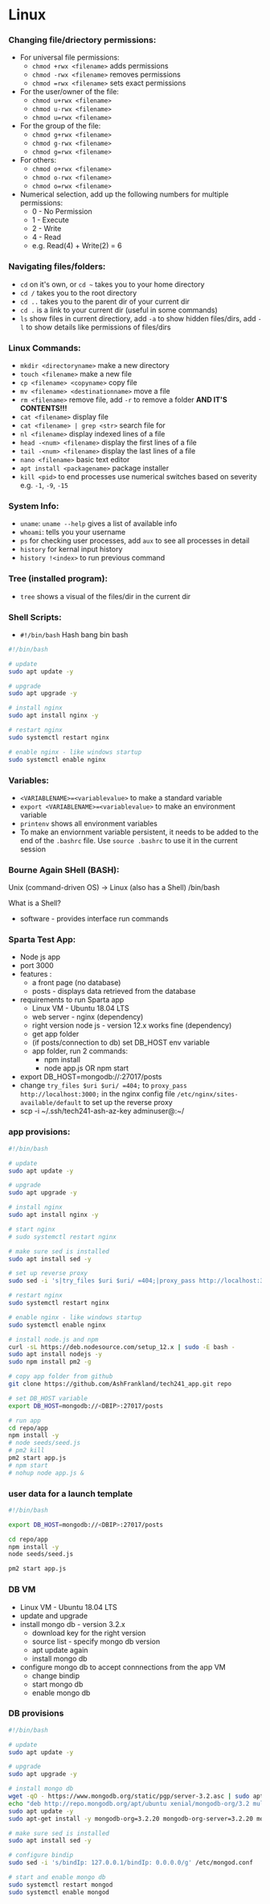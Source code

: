 # Linux

### Changing file/driectory permissions:

* For universal file permissions:
  * `chmod +rwx <filename>` adds permissions
  * `chmod -rwx <filename>` removes permissions
  * `chmod =rwx <filename>` sets exact permissions
* For the user/owner of the file:
  * `chmod u+rwx <filename>`
  * `chmod u-rwx <filename>`
  * `chmod u=rwx <filename>`
* For the group of the file:
  * `chmod g+rwx <filename>`
  * `chmod g-rwx <filename>`
  * `chmod g=rwx <filename>`
* For others:
  * `chmod o+rwx <filename>`
  * `chmod o-rwx <filename>`
  * `chmod o=rwx <filename>`
* Numerical selection, add up the following numbers for multiple permissions:
  * 0 - No Permission
  * 1 - Execute
  * 2 - Write
  * 4 - Read
  * e.g. Read(4) + Write(2) = 6

### Navigating files/folders:

* `cd` on it's own, or `cd ~` takes you to your home directory
* `cd /` takes you to the root directory
* `cd ..` takes you to the parent dir of your current dir
* `cd .` is a link to your current dir (useful in some commands)
* `ls` show files in current directiory, add `-a` to show hidden files/dirs,
  add `-l` to show details like permissions of files/dirs

### Linux Commands:

* `mkdir <directoryname>` make a new directory
* `touch <filename>` make a new file
* `cp <filename> <copyname>` copy file
* `mv <filename> <destinationname>` move a file
* `rm <filename>` remove file,
  add `-r` to remove a folder **AND IT'S CONTENTS!!!**
* `cat <filename>` display file
* `cat <filename> | grep <str>` search file for <str>
* `nl <filename>` display indexed lines of a file
* `head -<num> <filename>` display the first <num> lines of a file
* `tail -<num> <filename>` display the last <num> lines of a file
* `nano <filename>` basic text editor
* `apt install <packagename>` package installer
* `kill <pid>` to end processes use numerical switches based on severity
  e.g. `-1`, `-9`, `-15`

### System Info:

* `uname`: `uname --help` gives a list of available info
* `whoami`: tells you your username
* `ps` for checking user processes, add `aux` to see all processes in detail
* `history` for kernal input history
* `history !<index>` to run previous command

### Tree (installed program):

* `tree` shows a visual of the files/dir in the current dir

### Shell Scripts:

* `#!/bin/bash` Hash bang bin bash
```sh
#!/bin/bash

# update
sudo apt update -y

# upgrade
sudo apt upgrade -y

# install nginx
sudo apt install nginx -y

# restart nginx
sudo systemctl restart nginx

# enable nginx - like windows startup
sudo systemctl enable nginx
```

### Variables:

* `<VARIABLENAME>=<variablevalue>` to make a standard variable
* `export <VARIABLENAME>=<variablevalue>` to make an environment variable
* `printenv` shows all environment variables
* To make an enviornment variable persistent, it needs to be added to
  the end of the `.bashrc` file. Use `source .bashrc` to use it in the current session

### Bourne Again SHell (BASH):

Unix (command-driven OS) -> Linux (also has a Shell)
/bin/bash

What is a Shell?
* software - provides interface run commands

### Sparta Test App:

* Node js app
* port 3000
* features :
  * a front page (no database)
  * posts - displays data retrieved from the database
* requirements to run Sparta app
  * Linux VM - Ubuntu 18.04 LTS
  * web server - nginx (dependency)
  * right version node js - version 12.x works fine (dependency)
  * get app folder
  * (if posts/connection to db) set DB_HOST env variable
  * app folder, run 2 commands:
    * npm install
    * node app.js OR npm start
* export DB_HOST=mongodb://<DBIp>:27017/posts
* change `try_files $uri $uri/ =404;` to `proxy_pass http://localhost:3000;`
  in the nginx config file `/etc/nginx/sites-available/default` to set up the reverse proxy
* scp -i ~/.ssh/tech241-ash-az-key <filepath> adminuser@<VMIp>:~/

### app provisions:
```sh
#!/bin/bash

# update
sudo apt update -y

# upgrade
sudo apt upgrade -y

# install nginx
sudo apt install nginx -y

# start nginx
# sudo systemctl restart nginx

# make sure sed is installed
sudo apt install sed -y

# set up reverse proxy
sudo sed -i 's|try_files $uri $uri/ =404;|proxy_pass http://localhost:3000;|' /etc/nginx/sites-available/default

# restart nginx
sudo systemctl restart nginx

# enable nginx - like windows startup
sudo systemctl enable nginx

# install node.js and npm
curl -sL https://deb.nodesource.com/setup_12.x | sudo -E bash -
sudo apt install nodejs -y
sudo npm install pm2 -g

# copy app folder from github
git clone https://github.com/AshFrankland/tech241_app.git repo

# set DB_HOST variable
export DB_HOST=mongodb://<DBIP>:27017/posts

# run app
cd repo/app
npm install -y
# node seeds/seed.js
# pm2 kill
pm2 start app.js
# npm start
# nohup node app.js &
```

### user data for a launch template
```sh
#!/bin/bash

export DB_HOST=mongodb://<DBIP>:27017/posts

cd repo/app
npm install -y
node seeds/seed.js

pm2 start app.js
```

### DB VM

* Linux VM - Ubuntu 18.04 LTS
* update and upgrade
* install mongo db - version 3.2.x
  * download key for the right version
  * source list - specify mongo db version
  * apt update again
  * install mongo db
* configure mongo db to accept connnections from the app VM
  * change bindip
  * start mongo db
  * enable mongo db

### DB provisions
```sh
#!/bin/bash

# update
sudo apt update -y

# upgrade
sudo apt upgrade -y

# install mongo db
wget -qO - https://www.mongodb.org/static/pgp/server-3.2.asc | sudo apt-key add -
echo "deb http://repo.mongodb.org/apt/ubuntu xenial/mongodb-org/3.2 multiverse" | sudo tee /etc/apt/sources.list.d/mongodb-org-3.2.list
sudo apt update -y
sudo apt-get install -y mongodb-org=3.2.20 mongodb-org-server=3.2.20 mongodb-org-shell=3.2.20 mongodb-org-mongos=3.2.20 mongodb-org-tools=3.2.20

# make sure sed is installed
sudo apt install sed -y

# configure bindip
sudo sed -i 's/bindIp: 127.0.0.1/bindIp: 0.0.0.0/g' /etc/mongod.conf

# start and enable mongo db
sudo systemctl restart mongod
sudo systemctl enable mongod
```